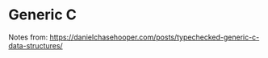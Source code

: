 # Generic C

Notes from:
https://danielchasehooper.com/posts/typechecked-generic-c-data-structures/
